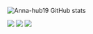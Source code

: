 ![Anna-hub19 GitHub stats](https://github-readme-stats.vercel.app/api?username=Anna-hub19&theme=dark&show_icons=true)
 
 
<div> 
  <a href="https://instagram.com/beatriz.codes?igshid=ZDdkNTZiNTM=" target="_blank"><img src="https://img.shields.io/badge/-Instagram-%23E4405F?style=for-the-badge&logo=instagram&logoColor=white"></a>
  <a href="mailto:annabeatrizbastosoliveira@gmail.com" target="_blank"><img src="https://img.shields.io/badge/-Gmail-%23333?style=for-the-badge&logo=gmail&logoColor=white"></a>
  <a href="https://www.linkedin.com/in/anna-beatriz-bastos-690844247" target="_blank"><img src="https://img.shields.io/badge/-LinkedIn-%230077B5?style=for-the-badge&logo=linkedin&logoColor=white"></a> 
 
